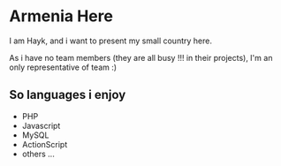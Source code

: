 # Armenia Here

I am Hayk, and i want to present my small country here.

As i have no team members (they are all busy !!! in their projects), I'm an only representative of team :)

## So languages i enjoy
- PHP
- Javascript
- MySQL
- ActionScript
- others ...
